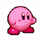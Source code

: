 <span><img src="https://github.com/minisyu/minisyu/blob/main/public/yapyap.gif" width="100" height="100"><span>
